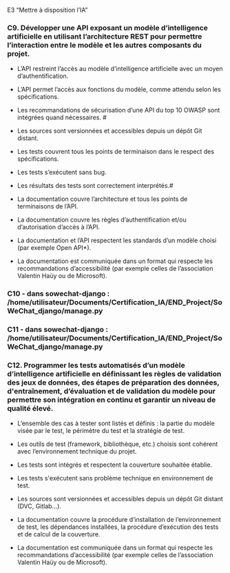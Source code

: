 E3 “Mettre à disposition l’IA”

### C9. Développer une API exposant un modèle d’intelligence artificielle en utilisant l’architecture REST pour permettre l’interaction entre le modèle et les autres composants du projet.

- L’API restreint l’accès au modèle d’intelligence artificielle avec un moyen d’authentification.

- L’API permet l’accès aux fonctions du modèle, comme attendu selon les spécifications.

- Les recommandations de sécurisation d’une API du top 10 OWASP sont intégrées quand nécessaires. #

- Les sources sont versionnées et accessibles depuis un dépôt Git distant.

- Les tests couvrent tous les points de terminaison dans le respect des spécifications.

- Les tests s’exécutent sans bug.

- Les résultats des tests sont correctement interprétés.#

- La documentation couvre l’architecture et tous les points de terminaisons de l’API.

- La documentation couvre les règles d’authentification et/ou d’autorisation d’accès à l’API.

- La documentation et l’API respectent les standards d’un modèle choisi (par exemple Open API*).

- La documentation est communiquée dans un format qui respecte les recommandations d’accessibilité (par exemple celles de l’association Valentin Haüy ou de Microsoft).


### C10 - dans sowechat-django :  /home/utilisateur/Documents/Certification_IA/END_Project/SoWeChat_django/manage.py

### C11 - dans sowechat-django :  /home/utilisateur/Documents/Certification_IA/END_Project/SoWeChat_django/manage.py

### C12. Programmer les tests automatisés d’un modèle d’intelligence artificielle en définissant les règles de validation des jeux de données, des étapes de préparation des données, d'entraînement, d’évaluation et de validation du modèle pour permettre son intégration en continu et garantir un niveau de qualité élevé.

- L’ensemble des cas à tester sont listés et définis : la partie du modèle visée par le test, le périmètre du test et la stratégie de test.

- Les outils de test (framework, bibliothèque, etc.) choisis sont cohérent avec l’environnement technique du projet.

- Les tests sont intégrés et respectent la couverture souhaitée établie.

- Les tests s'exécutent sans problème technique en environnement de test.

- Les sources sont versionnées et accessibles depuis un dépôt Git distant (DVC, Gitlab...).

- La documentation couvre la procédure d’installation de l’environnement de test, les dépendances installées, la procédure d’exécution des tests et de calcul de la couverture.

- La documentation est communiquée dans un format qui respecte les recommandations d’accessibilité (par exemple celles de l’association Valentin Haüy ou de Microsoft).